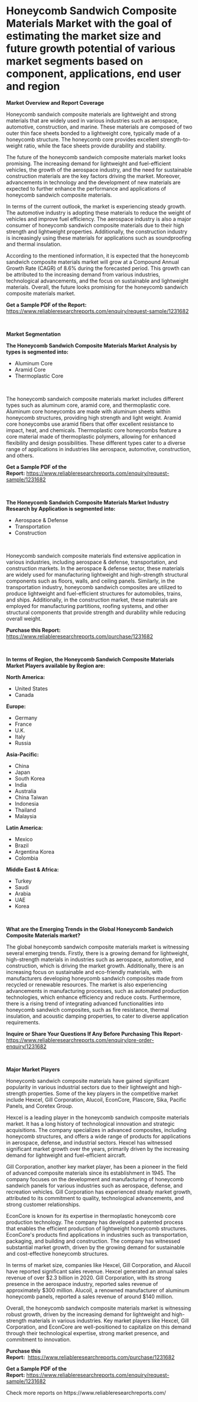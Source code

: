 <p><h1>Honeycomb Sandwich Composite Materials Market with the goal of estimating the market size and future growth potential of various market segments based on component, applications, end user and region</h1></p><p><strong>Market Overview and Report Coverage</strong></p>
<p><p>Honeycomb sandwich composite materials are lightweight and strong materials that are widely used in various industries such as aerospace, automotive, construction, and marine. These materials are composed of two outer thin face sheets bonded to a lightweight core, typically made of a honeycomb structure. The honeycomb core provides excellent strength-to-weight ratio, while the face sheets provide durability and stability.</p><p>The future of the honeycomb sandwich composite materials market looks promising. The increasing demand for lightweight and fuel-efficient vehicles, the growth of the aerospace industry, and the need for sustainable construction materials are the key factors driving the market. Moreover, advancements in technology and the development of new materials are expected to further enhance the performance and applications of honeycomb sandwich composite materials.</p><p>In terms of the current outlook, the market is experiencing steady growth. The automotive industry is adopting these materials to reduce the weight of vehicles and improve fuel efficiency. The aerospace industry is also a major consumer of honeycomb sandwich composite materials due to their high strength and lightweight properties. Additionally, the construction industry is increasingly using these materials for applications such as soundproofing and thermal insulation.</p><p>According to the mentioned information, it is expected that the honeycomb sandwich composite materials market will grow at a Compound Annual Growth Rate (CAGR) of 8.6% during the forecasted period. This growth can be attributed to the increasing demand from various industries, technological advancements, and the focus on sustainable and lightweight materials. Overall, the future looks promising for the honeycomb sandwich composite materials market.</p></p>
<p><strong>Get a Sample PDF of the Report:</strong> <a href="https://www.reliableresearchreports.com/enquiry/request-sample/1231682">https://www.reliableresearchreports.com/enquiry/request-sample/1231682</a></p>
<p>&nbsp;</p>
<p><strong>Market Segmentation</strong></p>
<p><strong>The Honeycomb Sandwich Composite Materials Market Analysis by types is segmented into:</strong></p>
<p><ul><li>Aluminum Core</li><li>Aramid Core</li><li>Thermoplastic Core</li></ul></p>
<p>&nbsp;</p>
<p><p>The honeycomb sandwich composite materials market includes different types such as aluminum core, aramid core, and thermoplastic core. Aluminum core honeycombs are made with aluminum sheets within honeycomb structures, providing high strength and light weight. Aramid core honeycombs use aramid fibers that offer excellent resistance to impact, heat, and chemicals. Thermoplastic core honeycombs feature a core material made of thermoplastic polymers, allowing for enhanced flexibility and design possibilities. These different types cater to a diverse range of applications in industries like aerospace, automotive, construction, and others.</p></p>
<p><strong>Get a Sample PDF of the Report:</strong>&nbsp;<a href="https://www.reliableresearchreports.com/enquiry/request-sample/1231682">https://www.reliableresearchreports.com/enquiry/request-sample/1231682</a></p>
<p>&nbsp;</p>
<p><strong>The Honeycomb Sandwich Composite Materials Market Industry Research by Application is segmented into:</strong></p>
<p><ul><li>Aerospace & Defense</li><li>Transportation</li><li>Construction</li></ul></p>
<p>&nbsp;</p>
<p><p>Honeycomb sandwich composite materials find extensive application in various industries, including aerospace & defense, transportation, and construction markets. In the aerospace & defense sector, these materials are widely used for manufacturing lightweight and high-strength structural components such as floors, walls, and ceiling panels. Similarly, in the transportation industry, honeycomb sandwich composites are utilized to produce lightweight and fuel-efficient structures for automobiles, trains, and ships. Additionally, in the construction market, these materials are employed for manufacturing partitions, roofing systems, and other structural components that provide strength and durability while reducing overall weight.</p></p>
<p><strong>Purchase this Report:</strong>&nbsp; <a href="https://www.reliableresearchreports.com/purchase/1231682">https://www.reliableresearchreports.com/purchase/1231682</a></p>
<p>&nbsp;</p>
<p><strong>In terms of Region, the Honeycomb Sandwich Composite Materials Market Players available by Region are:</strong></p>
<p>
    <p> <strong> North America: </strong>
        <ul>
            <li>United States</li>
            <li>Canada</li>
        </ul>
        </p> 
    <p> <strong> Europe: </strong>
        <ul>
            <li>Germany</li>
            <li>France</li>
            <li>U.K.</li>
            <li>Italy</li>
            <li>Russia</li>
        </ul>
        </p> 
    <p> <strong> Asia-Pacific: </strong>
        <ul>
            <li>China</li>
            <li>Japan</li>
            <li>South Korea</li>
            <li>India</li>
            <li>Australia</li>
            <li>China Taiwan</li>
            <li>Indonesia</li>
            <li>Thailand</li>
            <li>Malaysia</li>
        </ul>
        </p> 
    <p> <strong> Latin America: </strong>
        <ul>
            <li>Mexico</li>
            <li>Brazil</li>
            <li>Argentina Korea</li>
            <li>Colombia</li>
        </ul>
        </p> 
    <p> <strong> Middle East & Africa: </strong>
        <ul>
            <li>Turkey</li>
            <li>Saudi</li>
            <li>Arabia</li>
            <li>UAE</li>
            <li>Korea</li>
        </ul>
    </p>
    </p>
<p>&nbsp;</p>
<p><strong>What are the Emerging Trends in the Global Honeycomb Sandwich Composite Materials market?</strong></p>
<p><p>The global honeycomb sandwich composite materials market is witnessing several emerging trends. Firstly, there is a growing demand for lightweight, high-strength materials in industries such as aerospace, automotive, and construction, which is driving the market growth. Additionally, there is an increasing focus on sustainable and eco-friendly materials, with manufacturers developing honeycomb sandwich composites made from recycled or renewable resources. The market is also experiencing advancements in manufacturing processes, such as automated production technologies, which enhance efficiency and reduce costs. Furthermore, there is a rising trend of integrating advanced functionalities into honeycomb sandwich composites, such as fire resistance, thermal insulation, and acoustic damping properties, to cater to diverse application requirements.</p></p>
<p><strong>Inquire or Share Your Questions If Any Before Purchasing This Report</strong>- <a href="https://www.reliableresearchreports.com/enquiry/pre-order-enquiry/1231682">https://www.reliableresearchreports.com/enquiry/pre-order-enquiry/1231682</a></p>
<p>&nbsp;</p>
<p><strong>Major Market Players</strong></p>
<p><p>Honeycomb sandwich composite materials have gained significant popularity in various industrial sectors due to their lightweight and high-strength properties. Some of the key players in the competitive market include Hexcel, Gill Corporation, Alucoil, EconCore, Plascore, Sika, Pacific Panels, and Coretex Group.</p><p>Hexcel is a leading player in the honeycomb sandwich composite materials market. It has a long history of technological innovation and strategic acquisitions. The company specializes in advanced composites, including honeycomb structures, and offers a wide range of products for applications in aerospace, defense, and industrial sectors. Hexcel has witnessed significant market growth over the years, primarily driven by the increasing demand for lightweight and fuel-efficient aircraft.</p><p>Gill Corporation, another key market player, has been a pioneer in the field of advanced composite materials since its establishment in 1945. The company focuses on the development and manufacturing of honeycomb sandwich panels for various industries such as aerospace, defense, and recreation vehicles. Gill Corporation has experienced steady market growth, attributed to its commitment to quality, technological advancements, and strong customer relationships.</p><p>EconCore is known for its expertise in thermoplastic honeycomb core production technology. The company has developed a patented process that enables the efficient production of lightweight honeycomb structures. EconCore's products find applications in industries such as transportation, packaging, and building and construction. The company has witnessed substantial market growth, driven by the growing demand for sustainable and cost-effective honeycomb structures.</p><p>In terms of market size, companies like Hexcel, Gill Corporation, and Alucoil have reported significant sales revenue. Hexcel generated an annual sales revenue of over $2.3 billion in 2020. Gill Corporation, with its strong presence in the aerospace industry, reported sales revenue of approximately $300 million. Alucoil, a renowned manufacturer of aluminum honeycomb panels, reported a sales revenue of around $140 million.</p><p>Overall, the honeycomb sandwich composite materials market is witnessing robust growth, driven by the increasing demand for lightweight and high-strength materials in various industries. Key market players like Hexcel, Gill Corporation, and EconCore are well-positioned to capitalize on this demand through their technological expertise, strong market presence, and commitment to innovation.</p></p>
<p><strong>Purchase this Report:</strong>&nbsp;&nbsp;<a href="https://www.reliableresearchreports.com/purchase/1231682">https://www.reliableresearchreports.com/purchase/1231682</a></p>
<p></p>
<p><strong>Get a Sample PDF of the Report:</strong>&nbsp;<a href="https://www.reliableresearchreports.com/enquiry/request-sample/1231682">https://www.reliableresearchreports.com/enquiry/request-sample/1231682</a></p>
<p>Check more reports on https://www.reliableresearchreports.com/</p>